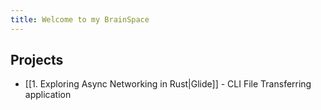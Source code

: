 ```yaml
---
title: Welcome to my BrainSpace
---
```

## Projects
- [[1. Exploring Async Networking in Rust|Glide]] - CLI File Transferring application
